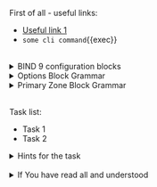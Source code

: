 First of all - useful links:

- [Useful link 1](https://link.org/)
- `some cli command`{{exec}}
<br>
<details><summary>BIND 9 configuration blocks</summary>
<pre>
  <strong>acl</strong>      - Defines a named IP address matching list, for access control and other uses.
  <strong>controls</strong> - Declares control channels to be used by the rndc utility.
  <strong>dnssec-policy</strong> - Describes a DNSSEC key and signing policy for zones. See dnssec-policy for details.
  <strong>key</strong>      - Specifies key information for use in authentication and authorization using TSIG.
  <strong>logging</strong>  - Specifies what information the server logs and where the log messages are sent.
  <strong>masters</strong>  - Synonym for primaries.
  <strong>options</strong>  - Controls global server configuration options and sets defaults for other statements.
  <strong>parental-agents</strong> - Defines a named list of servers for inclusion in primary and secondary zones’ parental-agents lists.
  <strong>primaries</strong>  - Defines a named list of servers for inclusion in stub and secondary zones’ primaries or also-notify lists.
  <strong>server</strong>     - Sets certain configuration options on a per-server basis.
  <strong>statistics-channels</strong> - Declares communication channels to get access to named statistics.
  <strong>tls</strong>      - Specifies configuration information for a TLS connection, including a key-file, cert-file, ca-file, dhparam-file, remote-hostname, ciphers, protocols, prefer-server-ciphers, and session-tickets.
  <strong>http</strong>     - Specifies configuration information for an HTTP connection, including endpoints, listener-clients, and streams-per-connection.
  <strong>trust-anchors</strong>  - Defines DNSSEC trust anchors: if used with the initial-key or initial-ds keyword, trust anchors are kept up-to-date using RFC 5011 trust anchor maintenance;
  <strong>view</strong>     - Defines a view.
  <strong>zone</strong>     - Defines a zone.
</pre>
</details>
<details><summary>Options Block Grammar</summary>
<pre>
options {
	allow-new-zones &lt;boolean&gt;;
	allow-notify { &lt;address_match_element&gt;; ... };
	allow-query { &lt;address_match_element&gt;; ... };
	allow-query-cache { &lt;address_match_element&gt;; ... };
	allow-query-cache-on { &lt;address_match_element&gt;; ... };
	allow-query-on { &lt;address_match_element&gt;; ... };
	allow-recursion { &lt;address_match_element&gt;; ... };
	allow-recursion-on { &lt;address_match_element&gt;; ... };
	allow-transfer [ port &lt;integer&gt; ] [ transport &lt;string&gt; ] { &lt;address_match_element&gt;; ... };
	allow-update { &lt;address_match_element&gt;; ... };
	allow-update-forwarding { &lt;address_match_element&gt;; ... };
	also-notify [ port &lt;integer&gt; ]  { ( &lt;remote-servers&gt; | &lt;ipv4_address&gt; [ port &lt;integer&gt; ] | &lt;ipv6_address&gt; [ port &lt;integer&gt; ] ) [ key &lt;string&gt; ] [ tls &lt;string&gt; ]; ... };
	alt-transfer-source ( &lt;ipv4_address&gt; | * ); // deprecated
	alt-transfer-source-v6 ( &lt;ipv6_address&gt; | * ); // deprecated
	answer-cookie &lt;boolean&gt;;
	attach-cache &lt;string&gt;;
	auth-nxdomain &lt;boolean&gt;;
	auto-dnssec ( allow | maintain | off ); // deprecated
	automatic-interface-scan &lt;boolean&gt;;
	avoid-v4-udp-ports { &lt;portrange&gt;; ... }; // deprecated
	avoid-v6-udp-ports { &lt;portrange&gt;; ... }; // deprecated
	bindkeys-file &lt;quoted_string&gt;;
	blackhole { &lt;address_match_element&gt;; ... };
	catalog-zones { zone &lt;string&gt; [ default-primaries [ port &lt;integer&gt; ]  { ( &lt;remote-servers&gt; | &lt;ipv4_address&gt; [ port &lt;integer&gt; ] | &lt;ipv6_address&gt; [ port &lt;integer&gt; ] ) [ key &lt;string&gt; ] [ tls &lt;string&gt; ]; ... } ] [ zone-directory &lt;quoted_string&gt; ] [ in-memory &lt;boolean&gt; ] [ min-update-interval &lt;duration&gt; ]; ... };
	check-dup-records ( fail | warn | ignore );
	check-integrity &lt;boolean&gt;;
	check-mx ( fail | warn | ignore );
	check-mx-cname ( fail | warn | ignore );
	check-names ( primary | master | secondary | slave | response ) ( fail | warn | ignore ); // may occur multiple times
	check-sibling &lt;boolean&gt;;
	check-spf ( warn | ignore );
	check-srv-cname ( fail | warn | ignore );
	check-wildcard &lt;boolean&gt;;
	clients-per-query &lt;integer&gt;;
	cookie-algorithm ( aes | siphash24 );
	cookie-secret &lt;string&gt;; // may occur multiple times
	coresize ( default | unlimited | &lt;sizeval&gt; ); // deprecated
	datasize ( default | unlimited | &lt;sizeval&gt; ); // deprecated
	deny-answer-addresses { &lt;address_match_element&gt;; ... } [ except-from { &lt;string&gt;; ... } ];
	deny-answer-aliases { &lt;string&gt;; ... } [ except-from { &lt;string&gt;; ... } ];
	dialup ( notify | notify-passive | passive | refresh | &lt;boolean&gt; );
	directory &lt;quoted_string&gt;;
	disable-algorithms &lt;string&gt; { &lt;string&gt;; ... }; // may occur multiple times
	disable-ds-digests &lt;string&gt; { &lt;string&gt;; ... }; // may occur multiple times
	disable-empty-zone &lt;string&gt;; // may occur multiple times
	dns64 &lt;netprefix&gt; {
		break-dnssec &lt;boolean&gt;;
		clients { &lt;address_match_element&gt;; ... };
		exclude { &lt;address_match_element&gt;; ... };
		mapped { &lt;address_match_element&gt;; ... };
		recursive-only &lt;boolean&gt;;
		suffix &lt;ipv6_address&gt;;
	}; // may occur multiple times
	dns64-contact &lt;string&gt;;
	dns64-server &lt;string&gt;;
	dnskey-sig-validity &lt;integer&gt;;
	dnsrps-enable &lt;boolean&gt;;
	dnsrps-options { &lt;unspecified-text&gt; };
	dnssec-accept-expired &lt;boolean&gt;;
	dnssec-dnskey-kskonly &lt;boolean&gt;;
	dnssec-loadkeys-interval &lt;integer&gt;;
	dnssec-must-be-secure &lt;string&gt; &lt;boolean&gt;; // may occur multiple times
	dnssec-policy &lt;string&gt;;
	dnssec-secure-to-insecure &lt;boolean&gt;;
	dnssec-update-mode ( maintain | no-resign );
	dnssec-validation ( yes | no | auto );
	dnstap { ( all | auth | client | forwarder | resolver | update ) [ ( query | response ) ]; ... };
	dnstap-identity ( &lt;quoted_string&gt; | none | hostname );
	dnstap-output ( file | unix ) &lt;quoted_string&gt; [ size ( unlimited | &lt;size&gt; ) ] [ versions ( unlimited | &lt;integer&gt; ) ] [ suffix ( increment | timestamp ) ];
	dnstap-version ( &lt;quoted_string&gt; | none );
	dscp &lt;integer&gt;; // obsolete
	dual-stack-servers [ port &lt;integer&gt; ] { ( &lt;quoted_string&gt; [ port &lt;integer&gt; ] | &lt;ipv4_address&gt; [ port &lt;integer&gt; ] | &lt;ipv6_address&gt; [ port &lt;integer&gt; ] ); ... };
	dump-file &lt;quoted_string&gt;;
	edns-udp-size &lt;integer&gt;;
	empty-contact &lt;string&gt;;
	empty-server &lt;string&gt;;
	empty-zones-enable &lt;boolean&gt;;
	fetch-quota-params &lt;integer&gt; &lt;fixedpoint&gt; &lt;fixedpoint&gt; &lt;fixedpoint&gt;;
	fetches-per-server &lt;integer&gt; [ ( drop | fail ) ];
	fetches-per-zone &lt;integer&gt; [ ( drop | fail ) ];
	files ( default | unlimited | &lt;sizeval&gt; ); // deprecated
	flush-zones-on-shutdown &lt;boolean&gt;;
	forward ( first | only );
	forwarders [ port &lt;integer&gt; ]  { ( &lt;ipv4_address&gt; | &lt;ipv6_address&gt; ) [ port &lt;integer&gt; ]; ... };
	fstrm-set-buffer-hint &lt;integer&gt;;
	fstrm-set-flush-timeout &lt;integer&gt;;
	fstrm-set-input-queue-size &lt;integer&gt;;
	fstrm-set-output-notify-threshold &lt;integer&gt;;
	fstrm-set-output-queue-model ( mpsc | spsc );
	fstrm-set-output-queue-size &lt;integer&gt;;
	fstrm-set-reopen-interval &lt;duration&gt;;
	geoip-directory ( &lt;quoted_string&gt; | none );
	glue-cache &lt;boolean&gt;; // deprecated
	heartbeat-interval &lt;integer&gt;;
	hostname ( &lt;quoted_string&gt; | none );
	http-listener-clients &lt;integer&gt;;
	http-port &lt;integer&gt;;
	http-streams-per-connection &lt;integer&gt;;
	https-port &lt;integer&gt;;
	interface-interval &lt;duration&gt;;
	ipv4only-contact &lt;string&gt;;
	ipv4only-enable &lt;boolean&gt;;
	ipv4only-server &lt;string&gt;;
	ixfr-from-differences ( primary | master | secondary | slave | &lt;boolean&gt; );
	keep-response-order { &lt;address_match_element&gt;; ... };
	key-directory &lt;quoted_string&gt;;
	lame-ttl &lt;duration&gt;;
	listen-on [ port &lt;integer&gt; ] [ tls &lt;string&gt; ] [ http &lt;string&gt; ] { &lt;address_match_element&gt;; ... }; // may occur multiple times
	listen-on-v6 [ port &lt;integer&gt; ] [ tls &lt;string&gt; ] [ http &lt;string&gt; ] { &lt;address_match_element&gt;; ... }; // may occur multiple times
	lmdb-mapsize &lt;sizeval&gt;;
	lock-file ( &lt;quoted_string&gt; | none );
	managed-keys-directory &lt;quoted_string&gt;;
	masterfile-format ( raw | text );
	masterfile-style ( full | relative );
	match-mapped-addresses &lt;boolean&gt;;
	max-cache-size ( default | unlimited | &lt;sizeval&gt; | &lt;percentage&gt; );
	max-cache-ttl &lt;duration&gt;;
	max-clients-per-query &lt;integer&gt;;
	max-ixfr-ratio ( unlimited | &lt;percentage&gt; );
	max-journal-size ( default | unlimited | &lt;sizeval&gt; );
	max-ncache-ttl &lt;duration&gt;;
	max-records &lt;integer&gt;;
	max-recursion-depth &lt;integer&gt;;
	max-recursion-queries &lt;integer&gt;;
	max-refresh-time &lt;integer&gt;;
	max-retry-time &lt;integer&gt;;
	max-rsa-exponent-size &lt;integer&gt;;
	max-stale-ttl &lt;duration&gt;;
	max-transfer-idle-in &lt;integer&gt;;
	max-transfer-idle-out &lt;integer&gt;;
	max-transfer-time-in &lt;integer&gt;;
	max-transfer-time-out &lt;integer&gt;;
	max-udp-size &lt;integer&gt;;
	max-zone-ttl ( unlimited | &lt;duration&gt; );
	memstatistics &lt;boolean&gt;;
	memstatistics-file &lt;quoted_string&gt;;
	message-compression &lt;boolean&gt;;
	min-cache-ttl &lt;duration&gt;;
	min-ncache-ttl &lt;duration&gt;;
	min-refresh-time &lt;integer&gt;;
	min-retry-time &lt;integer&gt;;
	minimal-any &lt;boolean&gt;;
	minimal-responses ( no-auth | no-auth-recursive | &lt;boolean&gt; );
	multi-master &lt;boolean&gt;;
	new-zones-directory &lt;quoted_string&gt;;
	no-case-compress { &lt;address_match_element&gt;; ... };
	nocookie-udp-size &lt;integer&gt;;
	notify ( explicit | master-only | primary-only | &lt;boolean&gt; );
	notify-delay &lt;integer&gt;;
	notify-rate &lt;integer&gt;;
	notify-source ( &lt;ipv4_address&gt; | * );
	notify-source-v6 ( &lt;ipv6_address&gt; | * );
	notify-to-soa &lt;boolean&gt;;
	nsec3-test-zone &lt;boolean&gt;; // test only
	nta-lifetime &lt;duration&gt;;
	nta-recheck &lt;duration&gt;;
	nxdomain-redirect &lt;string&gt;;
	parental-source ( &lt;ipv4_address&gt; | * );
	parental-source-v6 ( &lt;ipv6_address&gt; | * );
	pid-file ( &lt;quoted_string&gt; | none );
	port &lt;integer&gt;;
	preferred-glue &lt;string&gt;;
	prefetch &lt;integer&gt; [ &lt;integer&gt; ];
	provide-ixfr &lt;boolean&gt;;
	qname-minimization ( strict | relaxed | disabled | off );
	query-source [ address ] ( &lt;ipv4_address&gt; | * );
	query-source-v6 [ address ] ( &lt;ipv6_address&gt; | * );
	querylog &lt;boolean&gt;;
	random-device ( &lt;quoted_string&gt; | none ); // obsolete
	rate-limit {
		all-per-second &lt;integer&gt;;
		errors-per-second &lt;integer&gt;;
		exempt-clients { &lt;address_match_element&gt;; ... };
		ipv4-prefix-length &lt;integer&gt;;
		ipv6-prefix-length &lt;integer&gt;;
		log-only &lt;boolean&gt;;
		max-table-size &lt;integer&gt;;
		min-table-size &lt;integer&gt;;
		nodata-per-second &lt;integer&gt;;
		nxdomains-per-second &lt;integer&gt;;
		qps-scale &lt;integer&gt;;
		referrals-per-second &lt;integer&gt;;
		responses-per-second &lt;integer&gt;;
		slip &lt;integer&gt;;
		window &lt;integer&gt;;
	};
	recursing-file &lt;quoted_string&gt;;
	recursion &lt;boolean&gt;;
	recursive-clients &lt;integer&gt;;
	request-expire &lt;boolean&gt;;
	request-ixfr &lt;boolean&gt;;
	request-nsid &lt;boolean&gt;;
	require-server-cookie &lt;boolean&gt;;
	reserved-sockets &lt;integer&gt;; // deprecated
	resolver-nonbackoff-tries &lt;integer&gt;;
	resolver-query-timeout &lt;integer&gt;;
	resolver-retry-interval &lt;integer&gt;;
	response-padding { &lt;address_match_element&gt;; ... } block-size &lt;integer&gt;;
	response-policy { zone &lt;string&gt; [ add-soa &lt;boolean&gt; ] [ log &lt;boolean&gt; ] [ max-policy-ttl &lt;duration&gt; ] [ min-update-interval &lt;duration&gt; ] [ policy ( cname | disabled | drop | given | no-op | nodata | nxdomain | passthru | tcp-only &lt;quoted_string&gt; ) ] [ recursive-only &lt;boolean&gt; ] [ nsip-enable &lt;boolean&gt; ] [ nsdname-enable &lt;boolean&gt; ]; ... } [ add-soa &lt;boolean&gt; ] [ break-dnssec &lt;boolean&gt; ] [ max-policy-ttl &lt;duration&gt; ] [ min-update-interval &lt;duration&gt; ] [ min-ns-dots &lt;integer&gt; ] [ nsip-wait-recurse &lt;boolean&gt; ] [ nsdname-wait-recurse &lt;boolean&gt; ] [ qname-wait-recurse &lt;boolean&gt; ] [ recursive-only &lt;boolean&gt; ] [ nsip-enable &lt;boolean&gt; ] [ nsdname-enable &lt;boolean&gt; ] [ dnsrps-enable &lt;boolean&gt; ] [ dnsrps-options { &lt;unspecified-text&gt; } ];
	reuseport &lt;boolean&gt;;
	root-delegation-only [ exclude { &lt;string&gt;; ... } ]; // deprecated
	root-key-sentinel &lt;boolean&gt;;
	rrset-order { [ class &lt;string&gt; ] [ type &lt;string&gt; ] [ name &lt;quoted_string&gt; ] &lt;string&gt; &lt;string&gt;; ... };
	secroots-file &lt;quoted_string&gt;;
	send-cookie &lt;boolean&gt;;
	serial-query-rate &lt;integer&gt;;
	serial-update-method ( date | increment | unixtime );
	server-id ( &lt;quoted_string&gt; | none | hostname );
	servfail-ttl &lt;duration&gt;;
	session-keyalg &lt;string&gt;;
	session-keyfile ( &lt;quoted_string&gt; | none );
	session-keyname &lt;string&gt;;
	sig-signing-nodes &lt;integer&gt;;
	sig-signing-signatures &lt;integer&gt;;
	sig-signing-type &lt;integer&gt;;
	sig-validity-interval &lt;integer&gt; [ &lt;integer&gt; ];
	sortlist { &lt;address_match_element&gt;; ... };
	stacksize ( default | unlimited | &lt;sizeval&gt; ); // deprecated
	stale-answer-client-timeout ( disabled | off | &lt;integer&gt; );
	stale-answer-enable &lt;boolean&gt;;
	stale-answer-ttl &lt;duration&gt;;
	stale-cache-enable &lt;boolean&gt;;
	stale-refresh-time &lt;duration&gt;;
	startup-notify-rate &lt;integer&gt;;
	statistics-file &lt;quoted_string&gt;;
	suppress-initial-notify &lt;boolean&gt;; // obsolete
	synth-from-dnssec &lt;boolean&gt;;
	tcp-advertised-timeout &lt;integer&gt;;
	tcp-clients &lt;integer&gt;;
	tcp-idle-timeout &lt;integer&gt;;
	tcp-initial-timeout &lt;integer&gt;;
	tcp-keepalive-timeout &lt;integer&gt;;
	tcp-listen-queue &lt;integer&gt;;
	tcp-receive-buffer &lt;integer&gt;;
	tcp-send-buffer &lt;integer&gt;;
	tkey-dhkey &lt;quoted_string&gt; &lt;integer&gt;;
	tkey-domain &lt;quoted_string&gt;;
	tkey-gssapi-credential &lt;quoted_string&gt;;
	tkey-gssapi-keytab &lt;quoted_string&gt;;
	tls-port &lt;integer&gt;;
	transfer-format ( many-answers | one-answer );
	transfer-message-size &lt;integer&gt;;
	transfer-source ( &lt;ipv4_address&gt; | * );
	transfer-source-v6 ( &lt;ipv6_address&gt; | * );
	transfers-in &lt;integer&gt;;
	transfers-out &lt;integer&gt;;
	transfers-per-ns &lt;integer&gt;;
	trust-anchor-telemetry &lt;boolean&gt;; // experimental
	try-tcp-refresh &lt;boolean&gt;;
	udp-receive-buffer &lt;integer&gt;;
	udp-send-buffer &lt;integer&gt;;
	update-check-ksk &lt;boolean&gt;;
	update-quota &lt;integer&gt;;
	use-alt-transfer-source &lt;boolean&gt;; // deprecated
	use-v4-udp-ports { &lt;portrange&gt;; ... }; // deprecated
	use-v6-udp-ports { &lt;portrange&gt;; ... }; // deprecated
	v6-bias &lt;integer&gt;;
	validate-except { &lt;string&gt;; ... };
	version ( &lt;quoted_string&gt; | none );
	zero-no-soa-ttl &lt;boolean&gt;;
	zero-no-soa-ttl-cache &lt;boolean&gt;;
	zone-statistics ( full | terse | none | &lt;boolean&gt; );
};
</pre>
</details>
<details><summary>Primary Zone Block Grammar</summary>
<pre>
zone &lt;string&gt; [ &lt;class&gt; ] {
	type primary;
	allow-query { &lt;address_match_element&gt;; ... };
	allow-query-on { &lt;address_match_element&gt;; ... };
	allow-transfer [ port &lt;integer&gt; ] [ transport &lt;string&gt; ] { &lt;address_match_element&gt;; ... };
	allow-update { &lt;address_match_element&gt;; ... };
	also-notify [ port &lt;integer&gt; ]  { ( &lt;remote-servers&gt; | &lt;ipv4_address&gt; [ port &lt;integer&gt; ] | &lt;ipv6_address&gt; [ port &lt;integer&gt; ] ) [ key &lt;string&gt; ] [ tls &lt;string&gt; ]; ... };
	alt-transfer-source ( &lt;ipv4_address&gt; | * ); // deprecated
	alt-transfer-source-v6 ( &lt;ipv6_address&gt; | * ); // deprecated
	auto-dnssec ( allow | maintain | off ); // deprecated
	check-dup-records ( fail | warn | ignore );
	check-integrity &lt;boolean&gt;;
	check-mx ( fail | warn | ignore );
	check-mx-cname ( fail | warn | ignore );
	check-names ( fail | warn | ignore );
	check-sibling &lt;boolean&gt;;
	check-spf ( warn | ignore );
	check-srv-cname ( fail | warn | ignore );
	check-wildcard &lt;boolean&gt;;
	database &lt;string&gt;;
	dialup ( notify | notify-passive | passive | refresh | &lt;boolean&gt; );
	dlz &lt;string&gt;;
	dnskey-sig-validity &lt;integer&gt;;
	dnssec-dnskey-kskonly &lt;boolean&gt;;
	dnssec-loadkeys-interval &lt;integer&gt;;
	dnssec-policy &lt;string&gt;;
	dnssec-secure-to-insecure &lt;boolean&gt;;
	dnssec-update-mode ( maintain | no-resign );
	file &lt;quoted_string&gt;;
	forward ( first | only );
	forwarders [ port &lt;integer&gt; ]  { ( &lt;ipv4_address&gt; | &lt;ipv6_address&gt; ) [ port &lt;integer&gt; ]; ... };
	inline-signing &lt;boolean&gt;;
	ixfr-from-differences &lt;boolean&gt;;
	journal &lt;quoted_string&gt;;
	key-directory &lt;quoted_string&gt;;
	masterfile-format ( raw | text );
	masterfile-style ( full | relative );
	max-ixfr-ratio ( unlimited | &lt;percentage&gt; );
	max-journal-size ( default | unlimited | &lt;sizeval&gt; );
	max-records &lt;integer&gt;;
	max-transfer-idle-out &lt;integer&gt;;
	max-transfer-time-out &lt;integer&gt;;
	max-zone-ttl ( unlimited | &lt;duration&gt; );
	notify ( explicit | master-only | primary-only | &lt;boolean&gt; );
	notify-delay &lt;integer&gt;;
	notify-source ( &lt;ipv4_address&gt; | * );
	notify-source-v6 ( &lt;ipv6_address&gt; | * );
	notify-to-soa &lt;boolean&gt;;
	nsec3-test-zone &lt;boolean&gt;; // test only
	parental-agents [ port &lt;integer&gt; ]  { ( &lt;remote-servers&gt; | &lt;ipv4_address&gt; [ port &lt;integer&gt; ] | &lt;ipv6_address&gt; [ port &lt;integer&gt; ] ) [ key &lt;string&gt; ] [ tls &lt;string&gt; ]; ... };
	parental-source ( &lt;ipv4_address&gt; | * );
	parental-source-v6 ( &lt;ipv6_address&gt; | * );
	serial-update-method ( date | increment | unixtime );
	sig-signing-nodes &lt;integer&gt;;
	sig-signing-signatures &lt;integer&gt;;
	sig-signing-type &lt;integer&gt;;
	sig-validity-interval &lt;integer&gt; [ &lt;integer&gt; ];
	update-check-ksk &lt;boolean&gt;;
	update-policy ( local | { ( deny | grant ) &lt;string&gt; ( 6to4-self | external | krb5-self | krb5-selfsub | krb5-subdomain | krb5-subdomain-self-rhs | ms-self | ms-selfsub | ms-subdomain | ms-subdomain-self-rhs | name | self | selfsub | selfwild | subdomain | tcp-self | wildcard | zonesub ) [ &lt;string&gt; ] &lt;rrtypelist&gt;; ... } );
	zero-no-soa-ttl &lt;boolean&gt;;
	zone-statistics ( full | terse | none | &lt;boolean&gt; );
};
</pre>
</details>
<br>

Task list:
- Task 1
- Task 2

<details><summary>Hints for the task</summary>
<pre>
<strong>Task 1:</strong>
  $ cmd1
  $ echo ${string:7:3}
<br>
<strong>Task 2:</strong>
  $ echo ${#string}
  $ string=
</pre>
</details>
<br>
<details><summary>If You have read all and understood</summary>
<pre>
`touch IReadAllAndUndnderstood`{{exec}}
</pre>
